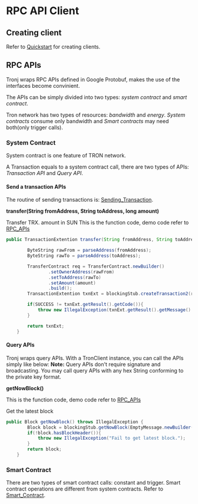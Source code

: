 # RPC API Client

## Creating client

Refer to [Quickstart](Quickstart.md) for creating clients.

## RPC APIs

Tronj wraps RPC APIs defined in Google Protobuf, makes the use of the interfaces  become convinient.

The APIs can be simply divided into two types: *system contract* and *smart contract*.

Tron network has two types of resources: *bandwidth* and *energy*. *System contracts* consume only bandwidth and *Smart contracts* may need both(only trigger calls).

### System Contract

System contract is one feature of TRON network.  

A Transaction equals to a system contract call, there are two types of APIs: *Transaction API* and *Query API*.

#### Send a transaction APIs
The routine of sending transactions is: [Sending_Transaction](Sending_Transaction.md).

**transfer(String fromAddress, String toAddress, long amount)**

Transfer TRX. amount in SUN
This is the function code, demo code refer to [RPC_APIs](RPC_APIs.md)

```java
public TransactionExtention transfer(String fromAddress, String toAddress, long amount) throws IllegalException {

        ByteString rawFrom = parseAddress(fromAddress);
        ByteString rawTo = parseAddress(toAddress);

        TransferContract req = TransferContract.newBuilder()
                .setOwnerAddress(rawFrom)
                .setToAddress(rawTo)
                .setAmount(amount)
                .build();
        TransactionExtention txnExt = blockingStub.createTransaction2(req);

        if(SUCCESS != txnExt.getResult().getCode()){
            throw new IllegalException(txnExt.getResult().getMessage().toStringUtf8());
        }

        return txnExt;
    }
```

#### Query APIs
Tronj wraps query APIs. With a TronClient instance, you can call the APIs simply like below:
**Note:** Query APIs don't require signature and broadcasting. You may call query APIs with any hex String conforming to the private key format.

**getNowBlock()**

This is the function code, demo code refer to [RPC_APIs](RPC_APIs.md)

Get the latest block

```java
public Block getNowBlock() throws IllegalException {
        Block block = blockingStub.getNowBlock(EmptyMessage.newBuilder().build());
        if(!block.hasBlockHeader()){
            throw new IllegalException("Fail to get latest block.");
        }
        return block;
    }
```

### Smart Contract

There are two types of smart contract calls: constant and trigger. Smart contract operations are different from system contracts. Refer to [Smart_Contract](Smart_Contract.md).



